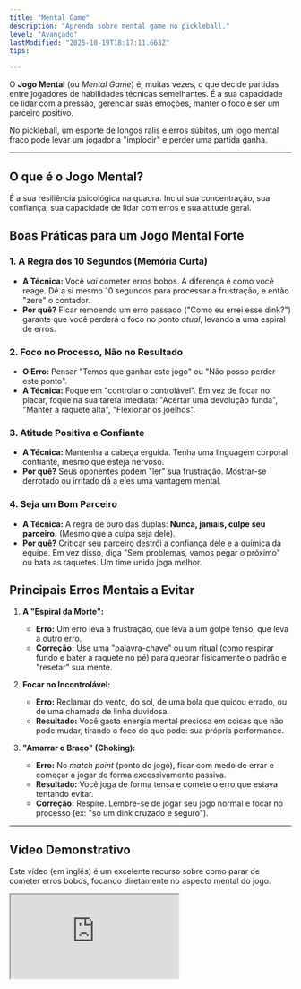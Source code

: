 ```yaml
---
title: "Mental Game"
description: "Aprenda sobre mental game no pickleball."
level: "Avançado"
lastModified: "2025-10-19T18:17:11.663Z"
tips:

---
```


O **Jogo Mental** (ou *Mental Game*) é, muitas vezes, o que decide partidas entre jogadores de habilidades técnicas semelhantes. É a sua capacidade de lidar com a pressão, gerenciar suas emoções, manter o foco e ser um parceiro positivo.

No pickleball, um esporte de longos ralis e erros súbitos, um jogo mental fraco pode levar um jogador a "implodir" e perder uma partida ganha.

---

## O que é o Jogo Mental?

É a sua resiliência psicológica na quadra. Inclui sua concentração, sua confiança, sua capacidade de lidar com erros e sua atitude geral.

## Boas Práticas para um Jogo Mental Forte

### 1. A Regra dos 10 Segundos (Memória Curta)
* **A Técnica:** Você *vai* cometer erros bobos. A diferença é como você reage. Dê a si mesmo 10 segundos para processar a frustração, e então "zere" o contador.
* **Por quê?** Ficar remoendo um erro passado ("Como eu errei esse dink?") garante que você perderá o foco no ponto *atual*, levando a uma espiral de erros.

### 2. Foco no Processo, Não no Resultado
* **O Erro:** Pensar "Temos que ganhar este jogo" ou "Não posso perder este ponto".
* **A Técnica:** Foque em "controlar o controlável". Em vez de focar no placar, foque na sua tarefa imediata: "Acertar uma devolução funda", "Manter a raquete alta", "Flexionar os joelhos".

### 3. Atitude Positiva e Confiante
* **A Técnica:** Mantenha a cabeça erguida. Tenha uma linguagem corporal confiante, mesmo que esteja nervoso.
* **Por quê?** Seus oponentes podem "ler" sua frustração. Mostrar-se derrotado ou irritado dá a eles uma vantagem mental.

### 4. Seja um Bom Parceiro
* **A Técnica:** A regra de ouro das duplas: **Nunca, jamais, culpe seu parceiro.** (Mesmo que a culpa seja dele).
* **Por quê?** Criticar seu parceiro destrói a confiança dele e a química da equipe. Em vez disso, diga "Sem problemas, vamos pegar o próximo" ou bata as raquetes. Um time unido joga melhor.

## Principais Erros Mentais a Evitar

1.  **A "Espiral da Morte":**
    * **Erro:** Um erro leva à frustração, que leva a um golpe tenso, que leva a outro erro.
    * **Correção:** Use uma "palavra-chave" ou um ritual (como respirar fundo e bater a raquete no pé) para quebrar fisicamente o padrão e "resetar" sua mente.

2.  **Focar no Incontrolável:**
    * **Erro:** Reclamar do vento, do sol, de uma bola que quicou errado, ou de uma chamada de linha duvidosa.
    * **Resultado:** Você gasta energia mental preciosa em coisas que não pode mudar, tirando o foco do que pode: sua própria performance.

3.  **"Amarrar o Braço" (Choking):**
    * **Erro:** No *match point* (ponto do jogo), ficar com medo de errar e começar a jogar de forma excessivamente passiva.
    * **Resultado:** Você joga de forma tensa e comete o erro que estava tentando evitar.
    * **Correção:** Respire. Lembre-se de jogar seu jogo normal e focar no processo (ex: "só um dink cruzado e seguro").

---

## Vídeo Demonstrativo

Este vídeo (em inglês) é um excelente recurso sobre como parar de cometer erros bobos, focando diretamente no aspecto mental do jogo.

<div class="youtube-video">
  <iframe 
    src="https://www.youtube.com/embed/x7E2nCTy-38?rel=0&modestbranding=1&fs=1&cc_load_policy=1" 
    title="Como Parar de Cometer Erros Bobos no Pickleball (Dicas Mentais) (YouTube)" 
    allow="accelerometer; autoplay; clipboard-write; encrypted-media; gyroscope; picture-in-picture" 
    allowfullscreen>
  </iframe>
</div>